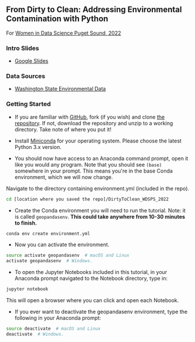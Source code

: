 ## From Dirty to Clean: Addressing Environmental Contamination with Python
For [Women in Data Science Puget Sound, 2022](https://www.widspugetsound.org/)

### Intro Slides
* [Google Slides](https://docs.google.com/presentation/d/1ArOT8_MlUAVMpzRi08uWxzl4gBcNM8--hUUL8AB8Qvc/edit?usp=sharing)

### Data Sources

* [Washington State Environmental Data](https://ecology.wa.gov/)

### Getting Started

* If you are familiar with [GitHub](http://www.github.com), fork (if you wish) and clone [the repository](https://github.com/christyheaton/DirtyToClean_WDSPS_2022). If not, download the repository and unzip to a working directory. Take note of where you put it!

* Install [Miniconda](https://conda.io/miniconda.html) for your operating system. Please choose the latest Python 3.x version.

* You should now have access to an Anaconda command prompt, open it like you would any program. Note that you should see `(base)` somewhere in your prompt. This means you're in the base Conda environment, which we will now change. 

Navigate to the directory containing environment.yml (included in the repo).

```bash
cd [location where you saved the repo]/DirtyToClean_WDSPS_2022
```

* Create the Conda environment you will need to run the tutorial. Note: it is called `geopandasenv`. **This could take anywhere from 10-30 minutes to finish.**

```bash
conda env create environment.yml
```

* Now you can activate the environment.

```bash
source activate geopandasenv  # macOS and Linux
activate geopandasenv  # Windows.
```

* To open the Jupyter Notebooks included in this tutorial, in your Anaconda prompt navigated to the Notebook directory, type in:

```bash
jupyter notebook
```

This will open a browser where you can click and open each Notebook.

* If you ever want to deactivate the geopandasenv environment, type the following in your Anaconda prompt:

```bash
source deactivate  # macOS and Linux
deactivate  # Windows.
```
